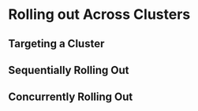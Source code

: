 # Rolling out Across Clusters

## Targeting a Cluster

## Sequentially Rolling Out

## Concurrently Rolling Out
